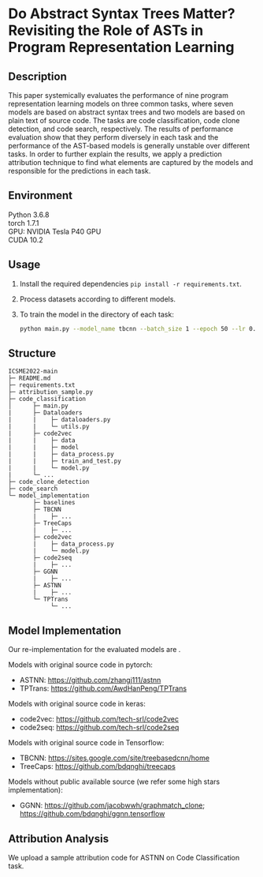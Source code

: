 # Do Abstract Syntax Trees Matter? Revisiting the Role of ASTs in Program Representation Learning

## Description
This paper systemically evaluates the performance of nine program representation learning models on three common tasks, where seven models are based on abstract syntax trees and two models are based on plain text of source code. The tasks are code classification, code clone detection, and code search, respectively. The results of performance evaluation show that they perform diversely in each task and the performance of the AST-based models is generally unstable over different tasks. In order to further explain the results, we apply a prediction attribution technique to find what elements are captured by the models and responsible for the predictions in each task. 

## Environment

Python 3.6.8  
torch 1.7.1  
GPU: NVIDIA Tesla P40 GPU  
CUDA 10.2   

## Usage

1. Install the required dependencies `pip install -r requirements.txt`.

2. Process datasets according to different models.

3. To train the model in the directory of each task:

   ```bash
   python main.py --model_name tbcnn --batch_size 1 --epoch 50 --lr 0.01 --dataset_directory TBCNN/data --model_path data --USE_GPU True
   ```


## Structure

```
ICSME2022-main
├─ README.md
├─ requirements.txt
├─ attribution_sample.py
├─ code_classification
│	   ├─ main.py
|	   ├─ Dataloaders
|      |    ├─ dataloaders.py
|      |    └─ utils.py
|      ├─ code2vec
|      |	├─ data
|      |    ├─ model
|	   |	├─ data_process.py
|	   |	├─ train_and_test.py			
|	   |	└─ model.py
|      └─ ...
├─ code_clone_detection
├─ code_search
└─ model_implementation
       ├─ baselines
       ├─ TBCNN
       |	├─ ...
       ├─ TreeCaps
       |	├─ ...
       ├─ code2vec
       |    ├─ data_process.py
       |    └─ model.py
       ├─ code2seq
       |	├─ ...
       ├─ GGNN
       |  	├─ ...
       ├─ ASTNN
       |  	├─ ...
       └─ TPTrans
      		└─ ...

```


## Model Implementation
Our re-implementation for the evaluated models are .

Models with original source code in pytorch:

- ASTNN: https://github.com/zhangj111/astnn
- TPTrans: https://github.com/AwdHanPeng/TPTrans

Models with original source code in keras:

- code2vec: https://github.com/tech-srl/code2vec
- code2seq: https://github.com/tech-srl/code2seq

Models with original source code in Tensorflow:

- TBCNN: https://sites.google.com/site/treebasedcnn/home
- TreeCaps: https://github.com/bdqnghi/treecaps

Models without public available source (we refer some high stars implementation):

- GGNN: https://github.com/jacobwwh/graphmatch_clone; https://github.com/bdqnghi/ggnn.tensorflow


## Attribution Analysis
We upload a sample attribution code for ASTNN on Code Classification task.

